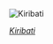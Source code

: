 
![Kiribati](https://www.gstatic.com/prettyearth/assets/full/6202.jpg)

*[Kiribati](https://www.google.com/maps/@-1.875023,175.523044,16z/data=!3m1!1e3)*
